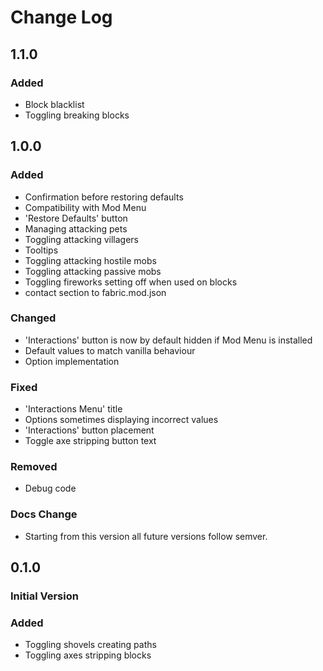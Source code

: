 # Change Log

## 1.1.0
### Added
- Block blacklist
- Toggling breaking blocks
## 1.0.0
### Added
- Confirmation before restoring defaults
- Compatibility with Mod Menu
- 'Restore Defaults' button
- Managing attacking pets
- Toggling attacking villagers
- Tooltips
- Toggling attacking hostile mobs
- Toggling attacking passive mobs
- Toggling fireworks setting off when used on blocks
- contact section to fabric.mod.json

### Changed
- 'Interactions' button is now by default hidden if Mod Menu is installed
- Default values to match vanilla behaviour
- Option implementation
 
### Fixed
- 'Interactions Menu' title
- Options sometimes displaying incorrect values
- 'Interactions' button placement
- Toggle axe stripping button text
 
### Removed
- Debug code

### Docs Change
- Starting from this version all future versions follow semver.

## 0.1.0
### Initial Version
### Added
- Toggling shovels creating paths
- Toggling axes stripping blocks